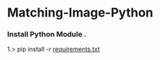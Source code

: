 # Matching-Image-Python

<h3>Install Python Module .</h3>

<p>1.> pip install -r <a href="https://github.com/Rishabhprogrammer/matching-image-Python/blob/main/requirements.txt">requirements.txt</a></p>

